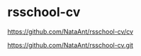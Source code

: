 # rsschool-cv
https://github.com/NataAnt/rsschool-cv/cv

https://github.com/NataAnt/rsschool-cv.git
